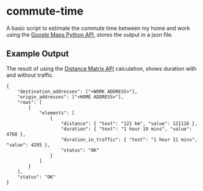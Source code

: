 # commute-time

A basic script to estimate the commute time between my home and work using the [Google Maps Python API](https://github.com/googlemaps/google-maps-services-python), stores the output in a json file.

## Example Output

The result of using the [Distance Matrix API](https://developers.google.com/maps/documentation/distance-matrix/) calculation, shows duration with and without traffic.

```
{
    "destination_addresses": ["<WORK ADDRESS>"],
    "origin_addresses": ["<HOME ADDRESS>"],
    "rows": [
        {
            "elements": [
                {
                    "distance": { "text": "121 km", "value": 121116 },
                    "duration": { "text": "1 hour 19 mins", "value": 4768 },
                    "duration_in_traffic": { "text": "1 hour 11 mins", "value": 4285 },
                    "status": "OK"
                }
            ]
        }
    ],
    "status": "OK"
}
```
